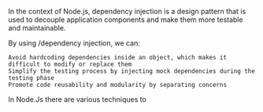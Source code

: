 In the context of Node.js, dependency injection is a design pattern that is used to decouple application components and make them more testable and maintainable.

By using /dependency injection, we can:

    Avoid hardcoding dependencies inside an object, which makes it difficult to modify or replace them
    Simplify the testing process by injecting mock dependencies during the testing phase
    Promote code reusability and modularity by separating concerns

In Node.Js there are various techniques to 

